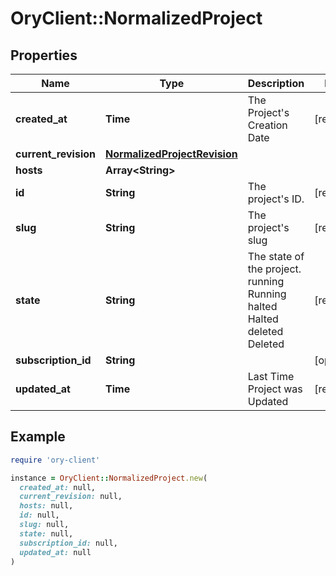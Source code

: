 # OryClient::NormalizedProject

## Properties

| Name | Type | Description | Notes |
| ---- | ---- | ----------- | ----- |
| **created_at** | **Time** | The Project&#39;s Creation Date | [readonly] |
| **current_revision** | [**NormalizedProjectRevision**](NormalizedProjectRevision.md) |  |  |
| **hosts** | **Array&lt;String&gt;** |  |  |
| **id** | **String** | The project&#39;s ID. | [readonly] |
| **slug** | **String** | The project&#39;s slug | [readonly] |
| **state** | **String** | The state of the project. running Running halted Halted deleted Deleted | [readonly] |
| **subscription_id** | **String** |  | [optional] |
| **updated_at** | **Time** | Last Time Project was Updated | [readonly] |

## Example

```ruby
require 'ory-client'

instance = OryClient::NormalizedProject.new(
  created_at: null,
  current_revision: null,
  hosts: null,
  id: null,
  slug: null,
  state: null,
  subscription_id: null,
  updated_at: null
)
```

